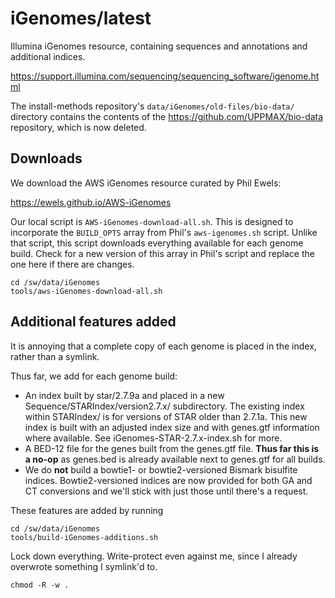 iGenomes/latest
=================

Illumina iGenomes resource, containing sequences and annotations and additional indices.

<https://support.illumina.com/sequencing/sequencing_software/igenome.html>


The install-methods repository's `data/iGenomes/old-files/bio-data/` directory
contains the contents of the https://github.com/UPPMAX/bio-data repository,
which is now deleted.


Downloads
---------

We download the AWS iGenomes resource curated by Phil Ewels:

<https://ewels.github.io/AWS-iGenomes>


Our local script is `AWS-iGenomes-download-all.sh`. This is designed to
incorporate the `BUILD_OPTS` array from Phil's `aws-igenomes.sh` script. Unlike
that script, this script downloads everything available for each genome build.
Check for a new version of this array in Phil's script and replace the one here
if there are changes.


    cd /sw/data/iGenomes
    tools/aws-iGenomes-download-all.sh



Additional features added
-------------------------

It is annoying that a complete copy of each genome is placed in the index, rather than a symlink.

Thus far, we add for each genome build:

  *  An index built by star/2.7.9a and placed in a new Sequence/STARIndex/version2.7.x/ subdirectory. The existing index within STARIndex/ is for versions of STAR older than 2.7.1a. This new index is built with an adjusted index size and with genes.gtf information where available. See iGenomes-STAR-2.7.x-index.sh for more.
  *  A BED-12 file for the genes built from the genes.gtf file. **Thus far this is a no-op** as genes.bed is already available next to genes.gtf for all builds.
  *  We do **not** build a bowtie1- or bowtie2-versioned Bismark bisulfite indices. Bowtie2-versioned indices are now provided for both GA and CT conversions and we'll stick with just those until there's a request.

These features are added by running

    cd /sw/data/iGenomes
    tools/build-iGenomes-additions.sh

Lock down everything. Write-protect even against me, since I already overwrote something I symlink'd to.

    chmod -R -w .
